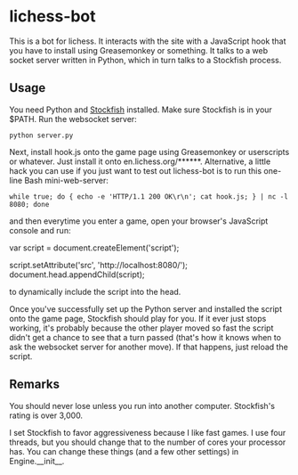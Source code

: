 # lichess-bot

This is a bot for lichess. It interacts with the site with a
JavaScript hook that you have to install using Greasemonkey or
something. It talks to a web socket server written in Python, which in
turn talks to a Stockfish process.

## Usage

You need Python and [Stockfish](http://Stockfishchess.org/) installed.
Make sure Stockfish is in your $PATH. Run the websocket server:

    python server.py

Next, install hook.js onto the game page using Greasemonkey or userscripts or
whatever. Just install it onto en.lichess.org/******. Alternative, a little
hack you can use if you just want to test out lichess-bot is to run this
one-line Bash mini-web-server:

    while true; do { echo -e 'HTTP/1.1 200 OK\r\n'; cat hook.js; } | nc -l 8080; done

and then everytime you enter a game, open your browser's JavaScript
console and run:

  var script = document.createElement('script');

  script.setAttribute('src', 'http://localhost:8080/');
  document.head.appendChild(script);

to dynamically include the script into the head.

Once you've successfully set up the Python server and installed the script onto
the game page, Stockfish should play for you. If it ever just stops working,
it's probably because the other player moved so fast the script didn't get a
chance to see that a turn passed (that's how it knows when to ask the websocket
server for another move). If that happens, just reload the script.

## Remarks

You should never lose unless you run into another computer. Stockfish's rating
is over 3,000.

<div>
I set Stockfish to favor aggressiveness because I like fast games. I use four
threads, but you should change that to the number of cores your processor has.
You can change these things (and a few other settings) in Engine.__init__.
</div>

